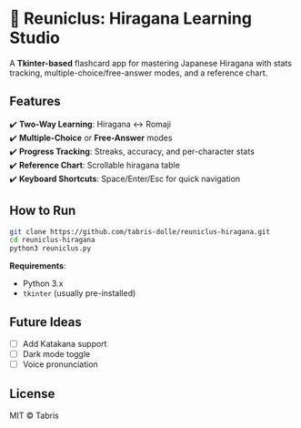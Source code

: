 # 🌸 Reuniclus: Hiragana Learning Studio  

A **Tkinter-based** flashcard app for mastering Japanese Hiragana with stats tracking, multiple-choice/free-answer modes, and a reference chart.  
 

## Features  
✔️ **Two-Way Learning**: Hiragana ↔ Romaji  
✔️ **Multiple-Choice** or **Free-Answer** modes  
✔️ **Progress Tracking**: Streaks, accuracy, and per-character stats  
✔️ **Reference Chart**: Scrollable hiragana table  
✔️ **Keyboard Shortcuts**: Space/Enter/Esc for quick navigation  

## How to Run  
```bash
git clone https://github.com/tabris-dolle/reuniclus-hiragana.git
cd reuniclus-hiragana
python3 reuniclus.py
```

**Requirements**:  
- Python 3.x  
- `tkinter` (usually pre-installed)  

## Future Ideas  
- [ ] Add Katakana support  
- [ ] Dark mode toggle  
- [ ] Voice pronunciation  

## License  
MIT © Tabris 
